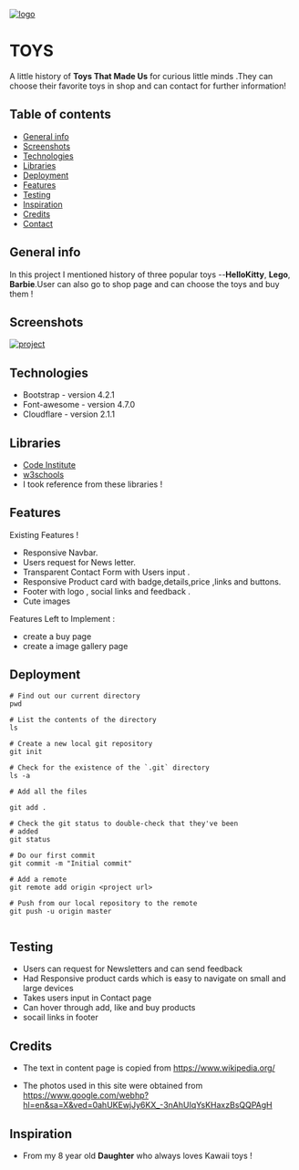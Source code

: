 <a href="https://ibb.co/0Kv9ycH"><img src="https://i.ibb.co/0Kv9ycH/logo.jpg" alt="logo" border="0"></a>

# TOYS 
A little history of **Toys That Made Us** for curious little minds .They can choose their favorite toys in shop and can contact for further information!


## Table of contents
* [General info](#general-info)
* [Screenshots](#screenshots)
* [Technologies](#technologies)
* [Libraries](#libraries)
* [Deployment](#deployment)
* [Features](#features)
* [Testing](#testing)
* [Inspiration](#inspiration)
* [Credits](#credits)
* [Contact](#contact)


## General info
In this project I mentioned history of three popular toys --**HelloKitty**, **Lego**, **Barbie**.User can also go to shop page and can choose the toys and buy them !


## Screenshots
<a href="https://ibb.co/DzPYFGJ"><img src="https://i.ibb.co/vVChWsF/project.png" alt="project" border="0"></a>


## Technologies
* Bootstrap - version 4.2.1
* Font-awesome - version 4.7.0
* Cloudflare - version 2.1.1

## Libraries
* [Code Institute](https:codeinstitute.net/)
* [w3schools](https://www.w3schools.com/)
* I took reference from these libraries !


## Features
Existing Features !
* Responsive Navbar. 
* Users request for News letter.
* Transparent Contact Form with Users input .
* Responsive Product card with badge,details,price ,links and buttons.
* Footer with logo , social links and feedback .
* Cute images

Features Left to Implement :
*   create a buy page 
* create a image gallery page

## Deployment
```
# Find out our current directory
pwd

# List the contents of the directory
ls

# Create a new local git repository
git init

# Check for the existence of the `.git` directory
ls -a

# Add all the files 

git add .

# Check the git status to double-check that they've been
# added
git status

# Do our first commit
git commit -m "Initial commit"

# Add a remote
git remote add origin <project url>

# Push from our local repository to the remote
git push -u origin master
    
```
## Testing

* Users can request for Newsletters and can send feedback
* Had Responsive product cards which is easy to navigate on small and large devices
* Takes users input in Contact page 
* Can hover through add, like and buy products
* socail links in footer 


## Credits

* The text in content page is copied from https://www.wikipedia.org/

* The photos used in this site were obtained from https://www.google.com/webhp?hl=en&sa=X&ved=0ahUKEwjJy6KX_-3nAhUIqYsKHaxzBsQQPAgH

## Inspiration

* From my 8 year old **Daughter** who always loves Kawaii toys !




